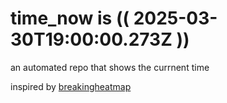 # time_now is (( 2025-03-30T19:00:00.273Z ))

an automated repo that shows the currnent time

inspired by [breakingheatmap](https://github.com/breakingheatmap/breakingheatmap)